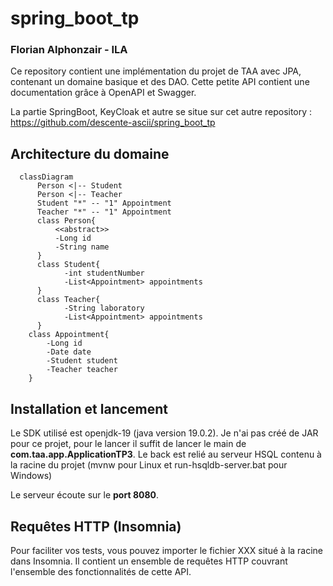 # spring_boot_tp
### Florian Alphonzair - ILA

Ce repository contient une implémentation du projet de TAA avec JPA, contenant un domaine basique et des DAO.
Cette petite API contient une documentation grâce à OpenAPI et Swagger.

La partie SpringBoot, KeyCloak et autre se situe sur cet autre repository : https://github.com/descente-ascii/spring_boot_tp

## Architecture du domaine

```mermaid
  classDiagram
      Person <|-- Student
      Person <|-- Teacher
      Student "*" -- "1" Appointment 
      Teacher "*" -- "1" Appointment
      class Person{
          <<abstract>>
          -Long id
          -String name
      }
      class Student{
            -int studentNumber
            -List<Appointment> appointments
      }
      class Teacher{
            -String laboratory
            -List<Appointment> appointments
      }
    class Appointment{
        -Long id
        -Date date
        -Student student
        -Teacher teacher
    }
```

## Installation et lancement
Le SDK utilisé est openjdk-19 (java version 19.0.2).
Je n'ai pas créé de JAR pour ce projet, pour le lancer il suffit de lancer le main de **com.taa.app.ApplicationTP3**.
Le back est relié au serveur HSQL contenu à la racine du projet (mvnw pour Linux et run-hsqldb-server.bat pour Windows)

Le serveur écoute sur le **port 8080**.

## Requêtes HTTP (Insomnia)
Pour faciliter vos tests, vous pouvez importer le fichier XXX situé à la racine dans Insomnia. Il contient un
ensemble de requêtes HTTP couvrant l'ensemble des fonctionnalités de cette API.